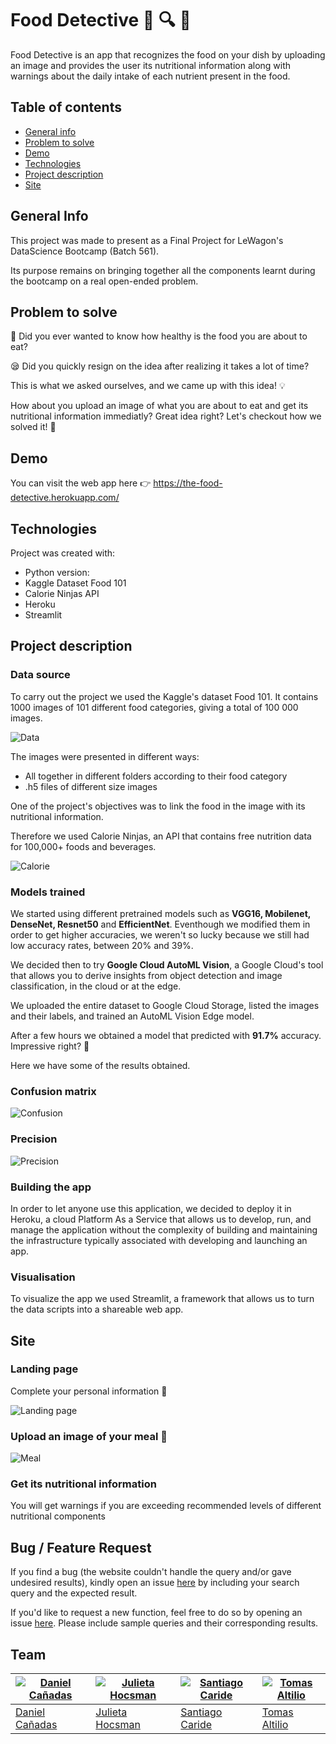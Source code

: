 # Food Detective :green_salad: :mag: :eyes:
 
 Food Detective is an app that recognizes the food on your dish by uploading an image and provides the user its nutritional information along with warnings about the daily intake of each nutrient present in the food.


## Table of contents
* [General info](#general-info)
* [Problem to solve](#problem-to-solve)
* [Demo](#demo)
* [Technologies](#technologies)
* [Project description](#project-description)
* [Site](#site)


## General Info

This project was made to present as a Final Project for LeWagon's DataScience Bootcamp (Batch 561). 

Its purpose remains on bringing together all the components learnt during the bootcamp on a real open-ended problem.

## Problem to solve
🤔 Did you ever wanted to know how healthy is the food you are about to eat? 

:sleepy:    Did you quickly resign on the idea after realizing it takes a lot of time?

This is what we asked ourselves, and we came up with this idea! :bulb:

How about you upload an image of what you are about to eat and get its nutritional information immediatly? 
Great idea right? 
Let's checkout how we solved it! :rocket:



## Demo

You can visit the web app here :point_right:    https://the-food-detective.herokuapp.com/


## Technologies
Project was created with: 
* Python version:  
* Kaggle Dataset Food 101
* Calorie Ninjas API
* Heroku
* Streamlit


## Project description

### Data source

To carry out the project we used the Kaggle's dataset Food 101. It contains 1000 images of 101 different food categories, giving a total of 100 000 images. 

![Data](./images/kaggle.png)

The images were presented in different ways:

* All together in different folders according to their food category 
* .h5 files of different size images

One of the project's objectives was to link the food in the image with its nutritional information.

Therefore we used Calorie Ninjas, an API that contains free nutrition data for 100,000+ foods and beverages.

![Calorie](./images/calorie.png)


### Models trained

We started using different pretrained models such as **VGG16, Mobilenet, DenseNet, Resnet50** and **EfficientNet**.
Eventhough we modified them in order to get higher accuracies, we weren't so lucky because we still had low accuracy rates, between 20% and 39%.

We decided then to try **Google Cloud AutoML Vision**, a Google Cloud's tool that allows you to derive insights from object detection and image classification, in the cloud or at the edge. 

We uploaded the entire dataset to Google Cloud Storage, listed the images and their labels, and trained an AutoML Vision Edge model. 

After a few hours we obtained a model that predicted with **91.7%** accuracy. Impressive right? 🤯

Here we have some of the results obtained. 


### Confusion matrix 

![Confusion](./images/confusion.png)

### Precision

![Precision](./images/precision.png)


### Building the app

In order to let anyone use this application, we decided to deploy it in Heroku, a cloud Platform As a Service that allows us to develop, run, and manage the application without the complexity of building and maintaining the infrastructure typically associated with developing and launching an app.


### Visualisation 

To visualize the app we used Streamlit, a framework that allows us to turn the data scripts into a shareable web app. 


## Site
### Landing page
Complete your personal information :pencil:

![Landing page](./images/landingpage.png)

### Upload an image of your meal 📸

![Meal](./images/uploadedphoto.png)

### Get its nutritional information
You will get warnings if you are exceeding recommended levels of different nutritional components


## Bug / Feature Request

If you find a bug (the website couldn't handle the query and/or gave undesired results), kindly open an issue [here](https://github.com/tomasaltilio/Food_Detective/issues/new) by including your search query and the expected result.

If you'd like to request a new function, feel free to do so by opening an issue [here](https://github.com/tomasaltilio/Food_Detective/issues/new). Please include sample queries and their corresponding results.



## Team

[![Daniel Cañadas](https://avatars.githubusercontent.com/u/77625064?s=400&u=d06d5bb2d299cfbaf072fae4d9c7abbf1b906ce2&v=4)](https://github.com/dkj1711)  | [![Julieta Hocsman](https://avatars.githubusercontent.com/u/72712108?s=460&u=4fa30b93353b0ca96b50d9cf70b81be90bb8d89e&v=4)](https://github.com/julietahocsman/)  | [![Santiago Caride](https://avatars.githubusercontent.com/u/17711221?s=400&v=4)](https://github.com/carmaiquel/)  | [![Tomas Altilio](https://avatars.githubusercontent.com/u/65192458?s=460&u=0b40d587d88faa7cbeb4353b2c09e61b1c80419b&v=4)](https://github.com/tomasaltilio/)
---|---|---|---
[Daniel Cañadas ](https://github.com/dani) |[Julieta Hocsman](https://github.com/julietahocsman/) |[Santiago Caride](https://github.com/carmaiquel/) |[Tomas Altilio](https://github.com/tomasaltilio/)
